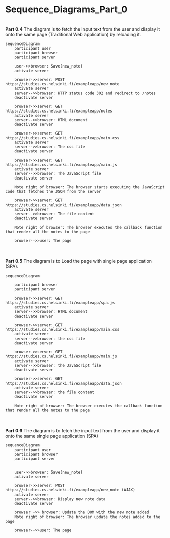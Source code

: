 # Sequence_Diagrams_Part_0

<br> <b>Part 0.4</b> The diagram is to fetch the input text from the user and display it onto the same page (Traditional Web application) by reloading it.
```mermaid
sequenceDiagram
    participant user
    participant browser
    participant server

    user->>browser: Save(new_note)
    activate server

    browser->>server: POST https://studies.cs.helsinki.fi/exampleapp/new_note 
    activate server
    server-->>browser: HTTP status code 302 and redirect to /notes
    deactivate server

    browser->>server: GET https://studies.cs.helsinki.fi/exampleapp/notes
    activate server
    server-->>browser: HTML document
    deactivate server

    browser->>server: GET https://studies.cs.helsinki.fi/exampleapp/main.css
    activate server
    server-->>browser: The css file
    deactivate server

    browser->>server: GET https://studies.cs.helsinki.fi/exampleapp/main.js
    activate server
    server-->>browser: The JavaScript file
    deactivate server

    Note right of browser: The browser starts executing the JavaScript code that fetches the JSON from the server

    browser->>server: GET https://studies.cs.helsinki.fi/exampleapp/data.json
    activate server
    server-->>browser: The file content
    deactivate server

    Note right of browser: The browser executes the callback function that render all the notes to the page

    browser-->>user: The page
```

<br>
<br> <b>Part 0.5</b> The diagram is to Load the page with single page application (SPA).

``` mermaid
sequenceDiagram
   
    participant browser
    participant server

    browser->>server: GET https://studies.cs.helsinki.fi/exampleapp/spa.js
    activate server
    server-->>browser: HTML document
    deactivate server

    browser->>server: GET https://studies.cs.helsinki.fi/exampleapp/main.css
    activate server
    server-->>browser: the css file
    deactivate server

    browser->>server: GET https://studies.cs.helsinki.fi/exampleapp/main.js
    activate server
    server-->>browser: the JavaScript file
    deactivate server

    browser->>server: GET https://studies.cs.helsinki.fi/exampleapp/data.json
    activate server
    server-->>browser: the file content
    deactivate server

    Note right of browser: The browser executes the callback function that render all the notes to the page
```

<br>
<br> <b>Part 0.6</b> The diagram is to fetch the input text from the user and display it onto the same single page application (SPA)


``` mermaid
sequenceDiagram
    participant user
    participant browser
    participant server

    
    user->>browser: Save(new_note)
    activate server

    browser->>server: POST https://studies.cs.helsinki.fi/exampleapp/new_note (AJAX)
    activate server
    server-->>browser: Display new note data
    deactivate server

    browser ->> browser: Update the DOM with the new note added
    Note right of browser: The browser update the notes added to the page

    browser-->>user: The page

```

